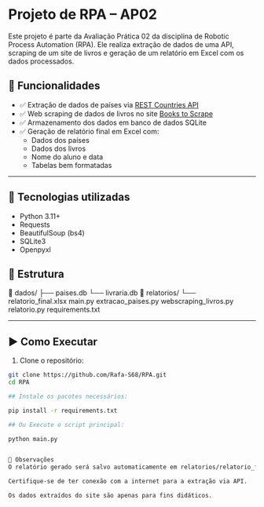 # Projeto de RPA – AP02

Este projeto é parte da Avaliação Prática 02 da disciplina de Robotic Process Automation (RPA). Ele realiza extração de dados de uma API, scraping de um site de livros e geração de um relatório em Excel com os dados processados.

## 🧩 Funcionalidades

- ✅ Extração de dados de países via [REST Countries API](https://restcountries.com)
- ✅ Web scraping de dados de livros no site [Books to Scrape](https://books.toscrape.com)
- ✅ Armazenamento dos dados em banco de dados SQLite
- ✅ Geração de relatório final em Excel com:
  - Dados dos países
  - Dados dos livros
  - Nome do aluno e data
  - Tabelas bem formatadas

---

## 🔧 Tecnologias utilizadas

- Python 3.11+
- Requests
- BeautifulSoup (bs4)
- SQLite3
- Openpyxl

## 📁 Estrutura

📁 dados/
├── paises.db
└── livraria.db
📁 relatorios/
└── relatorio_final.xlsx
main.py
extracao_paises.py
webscraping_livros.py
relatorio.py
requirements.txt



---

## ▶️ Como Executar

1. Clone o repositório:

```bash
git clone https://github.com/Rafa-S68/RPA.git
cd RPA

## Instale os pacotes necessários:

pip install -r requirements.txt

## Ou Execute o script principal: 

python main.py


📌 Observações
O relatório gerado será salvo automaticamente em relatorios/relatorio_final.xlsx.

Certifique-se de ter conexão com a internet para a extração via API.

Os dados extraídos do site são apenas para fins didáticos.

